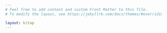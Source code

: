 ```yaml
---
# Feel free to add content and custom Front Matter to this file.
# To modify the layout, see https://jekyllrb.com/docs/themes/#overriding-theme-defaults

layout: kitap
---
```


